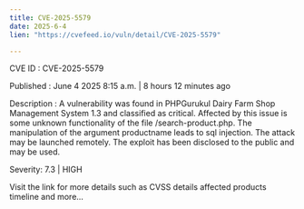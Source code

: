 ```yaml
---
title: CVE-2025-5579
date: 2025-6-4
lien: "https://cvefeed.io/vuln/detail/CVE-2025-5579"

---
```


CVE ID : CVE-2025-5579

Published :  June 4
2025
8:15 a.m. | 8 hours
12 minutes ago

Description : A vulnerability was found in PHPGurukul Dairy Farm Shop Management System 1.3 and classified as critical. Affected by this issue is some unknown functionality of the file /search-product.php. The manipulation of the argument productname leads to sql injection. The attack may be launched remotely. The exploit has been disclosed to the public and may be used.

Severity: 7.3 | HIGH

Visit the link for more details
such as CVSS details
affected products
timeline
and more...
